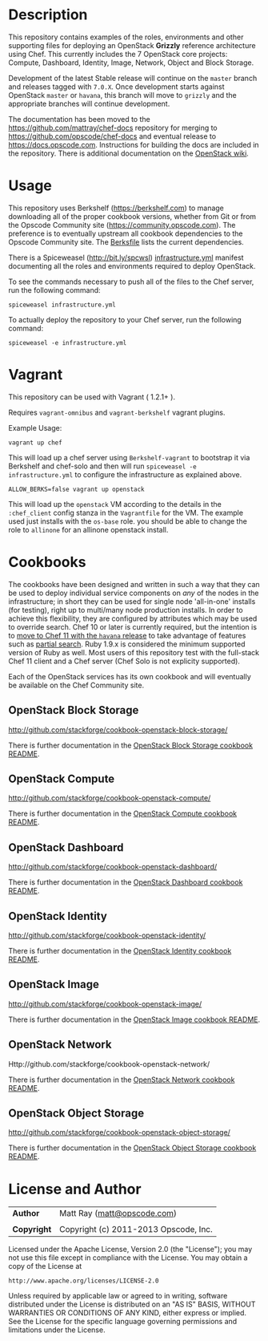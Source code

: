 # Description #

This repository contains examples of the roles, environments and other supporting files for deploying an OpenStack **Grizzly** reference architecture using Chef. This currently includes the 7 OpenStack core projects: Compute, Dashboard, Identity, Image, Network, Object and Block Storage.

Development of the latest Stable release will continue on the `master` branch and releases tagged with `7.0.X`. Once development starts against OpenStack `master` or `havana`, this branch will move to `grizzly` and the appropriate branches will continue development.

The documentation has been moved to the https://github.com/mattray/chef-docs repository for merging to https://github.com/opscode/chef-docs and eventual release to https://docs.opscode.com. Instructions for building the docs are included in the repository. There is additional documentation on the [OpenStack wiki](https://wiki.openstack.org/wiki/Chef/GettingStarted).

# Usage #

This repository uses Berkshelf (https://berkshelf.com) to manage downloading all of the proper cookbook versions, whether from Git or from the Opscode Community site (https://community.opscode.com). The preference is to eventually upstream all cookbook dependencies to the Opscode Community site. The [Berksfile](Berksfile) lists the current dependencies.

There is a Spiceweasel (http://bit.ly/spcwsl) [infrastructure.yml](infrastructure.yml) manifest documenting all the roles and environments required to deploy OpenStack.

To see the commands necessary to push all of the files to the Chef server, run the following command:

```
spiceweasel infrastructure.yml
```

To actually deploy the repository to your Chef server, run the following command:

```
spiceweasel -e infrastructure.yml
```

# Vagrant #

This repository can be used with Vagrant ( 1.2.1+ ).

Requires `vagrant-omnibus` and `vagrant-berkshelf` vagrant plugins.

Example Usage:

`vagrant up chef`

This will load up a chef server using `Berkshelf-vagrant` to bootstrap it via Berkshelf and chef-solo and then will run `spiceweasel -e infrastructure.yml` to configure the infrastructure as explained above.

`ALLOW_BERKS=false vagrant up openstack`

This will load up the `openstack` VM according to the details in the `:chef_client` config stanza in the `Vagrantfile` for the VM.   The example used just installs with the `os-base` role.  you should be able to change the role to `allinone` for an allinone openstack install.


# Cookbooks #

The cookbooks have been designed and written in such a way that they can be used to deploy individual service components on _any_ of the nodes in the infrastructure; in short they can be used for single node 'all-in-one' installs (for testing), right up to multi/many node production installs. In order to achieve this flexibility, they are configured by attributes which may be used to override search. Chef 10 or later is currently required, but the intention is to [move to Chef 11 with the `havana` release](https://bugs.launchpad.net/openstack-chef/+bug/1183540) to take advantage of features such as [partial search](http://docs.opscode.com/essentials_search_partial.html). Ruby 1.9.x is considered the minimum supported version of Ruby as well. Most users of this repository test with the full-stack Chef 11 client and a Chef server (Chef Solo is not explicity supported).

Each of the OpenStack services has its own cookbook and will eventually be available on the Chef Community site.

## OpenStack Block Storage ##

http://github.com/stackforge/cookbook-openstack-block-storage/

There is further documentation in the [OpenStack Block Storage cookbook README](http://github.com/stackforge/cookbook-openstack-block-storage/).

## OpenStack Compute ##

http://github.com/stackforge/cookbook-openstack-compute/

There is further documentation in the [OpenStack Compute cookbook README](http://github.com/stackforge/cookbook-openstack-compute/).

## OpenStack Dashboard ##

http://github.com/stackforge/cookbook-openstack-dashboard/

There is further documentation in the [OpenStack Dashboard cookbook README](http://github.com/stackforge/cookbook-openstack-dashboard/).

## OpenStack Identity ##

http://github.com/stackforge/cookbook-openstack-identity/

There is further documentation in the [OpenStack Identity cookbook README](http://github.com/stackforge/cookbook-openstack-identity/).

## OpenStack Image ##

http://github.com/stackforge/cookbook-openstack-image/

There is further documentation in the [OpenStack Image cookbook README](http://github.com/stackforge/cookbook-openstack-image/).

## OpenStack Network ##

Http://github.com/stackforge/cookbook-openstack-network/

There is further documentation in the [OpenStack Network cookbook README](http://github.com/stackforge/cookbook-openstack-network/).

## OpenStack Object Storage ##

http://github.com/stackforge/cookbook-openstack-object-storage/

There is further documentation in the [OpenStack Object Storage cookbook README](http://github.com/stackforge/cookbook-openstack-object-storage/).

# License and Author #

|                      |                                          |
|:---------------------|:-----------------------------------------|
| **Author**           | Matt Ray (<matt@opscode.com>)            |
|                      |                                          |
| **Copyright**        | Copyright (c) 2011-2013 Opscode, Inc.    |

Licensed under the Apache License, Version 2.0 (the "License");
you may not use this file except in compliance with the License.
You may obtain a copy of the License at

    http://www.apache.org/licenses/LICENSE-2.0

Unless required by applicable law or agreed to in writing, software
distributed under the License is distributed on an "AS IS" BASIS,
WITHOUT WARRANTIES OR CONDITIONS OF ANY KIND, either express or implied.
See the License for the specific language governing permissions and
limitations under the License.
